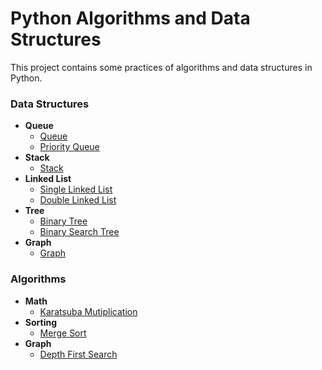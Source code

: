 # Python Algorithms and Data Structures
This project contains some practices of algorithms and data structures in Python.
### Data Structures
* **Queue**
    * [Queue](data-structures/queue/queue.py)
    * [Priority Queue](data-structures/queue/priorityQueue.py)
* **Stack**
    * [Stack](data-structures/stack/stack.py)
* **Linked List**
    * [Single Linked List](data-structures/linked-list/singleLinkedList.py)
    * [Double Linked List](data-structures/linked-list/doubleLinkedList.py)
* **Tree**
    * [Binary Tree](data-structures/tree/binaryTree.py)
    * [Binary Search Tree](data-structures/tree/binarySearchTree.py)
* **Graph**
    * [Graph](data-structures/graph/graph.py)

### Algorithms
* **Math**
    * [Karatsuba Mutiplication](algorithms/math/karatsuba.py)
* **Sorting**
    * [Merge Sort](algorithms/sorting/mergeSort.py)
* **Graph**
    * [Depth First Search](algorithms/graph/depthFirstSearch.py)